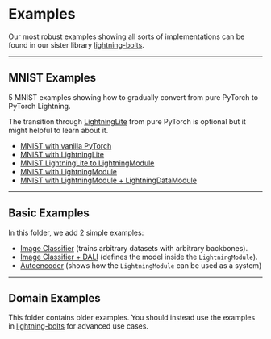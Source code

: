 # Examples

Our most robust examples showing all sorts of implementations
can be found in our sister library [lightning-bolts](https://pytorch-lightning.readthedocs.io/en/latest/ecosystem/bolts.html).

______________________________________________________________________

## MNIST Examples

5 MNIST examples showing how to gradually convert from pure PyTorch to PyTorch Lightning.

The transition through [LightningLite](https://pytorch-lightning.readthedocs.io/en/latest/starter/lightning_lite.rst) from pure PyTorch is optional but it might helpful to learn about it.

- [MNIST with vanilla PyTorch](https://github.com/PyTorchLightning/pytorch-lightning/blob/master/pl_examples/basic_examples/mnist_examples/image_classifier_1_pytorch.py)
- [MNIST with LightningLite](https://github.com/PyTorchLightning/pytorch-lightning/blob/master/pl_examples/basic_examples/mnist_examples/image_classifier_2_lite.py)
- [MNIST LightningLite to LightningModule](https://github.com/PyTorchLightning/pytorch-lightning/blob/master/pl_examples/basic_examples/mnist_examples/image_classifier_3_lite_to_lightning.py)
- [MNIST with LightningModule](https://github.com/PyTorchLightning/pytorch-lightning/blob/master/pl_examples/basic_examples/mnist_examples/image_classifier_4_lightning.py)
- [MNIST with LightningModule + LightningDataModule](https://github.com/PyTorchLightning/pytorch-lightning/blob/master/pl_examples/basic_examples/mnist_examples/image_classifier_5_lightning_datamodule.py)

______________________________________________________________________

## Basic Examples

In this folder, we add 2 simple examples:

- [Image Classifier](https://github.com/PyTorchLightning/pytorch-lightning/blob/master/pl_examples/basic_examples/backbone_image_classifier.py) (trains arbitrary datasets with arbitrary backbones).
- [Image Classifier + DALI](https://github.com/PyTorchLightning/pytorch-lightning/blob/master/pl_examples/basic_examples/mnist_examples/image_classifier_4_dali.py) (defines the model inside the `LightningModule`).
- [Autoencoder](https://github.com/PyTorchLightning/pytorch-lightning/blob/master/pl_examples/basic_examples/autoencoder.py) (shows how the `LightningModule` can be used as a system)

______________________________________________________________________

## Domain Examples

This folder contains older examples. You should instead use the examples
in [lightning-bolts](https://pytorch-lightning.readthedocs.io/en/latest/ecosystem/bolts.html)
for advanced use cases.
